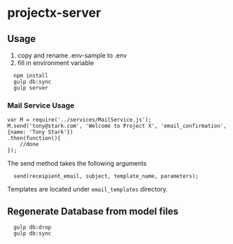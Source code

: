 # projectx-server

## Usage

1. copy and rename .env-sample to .env
2. fill in environment variable
```
  npm install
  gulp db:sync
  gulp server
```
### Mail Service Usage

```
var M = require('../services/MailService.js');
M.send('tony@stark.com', 'Welcome to Project X', 'email_confirmation', {name: 'Tony Stark'})
.then(function(){
    //done
});
```
The send method takes the following arguments 

```
  send(receipient_email, subject, template_name, parameters);
```

Templates are located under `email_templates` directory. 


## Regenerate Database from model files
```
  gulp db:drop
  gulp db:sync
```
